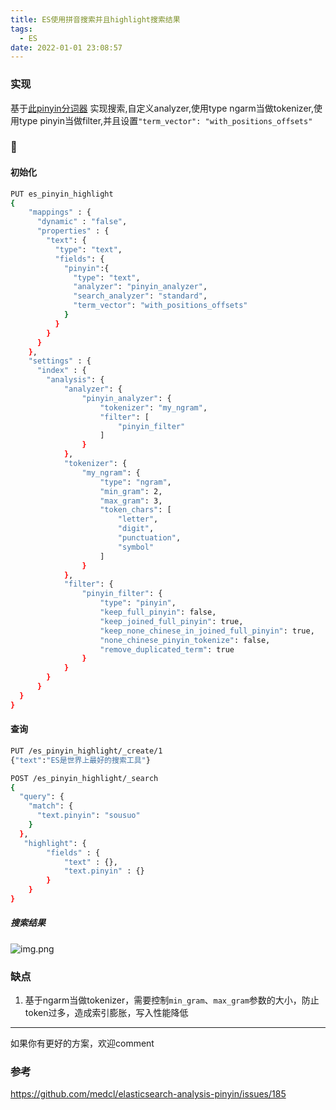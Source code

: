 ```yaml
---
title: ES使用拼音搜索并且highlight搜索结果
tags:
  - ES
date: 2022-01-01 23:08:57
---
```


### 实现
基于[此pinyin分词器](https://github.com/medcl/elasticsearch-analysis-pinyin) 实现搜索,自定义analyzer,使用type ngarm当做tokenizer,使用type pinyin当做filter,并且设置`"term_vector": "with_positions_offsets"`

<!-- more -->
### 🌰
#### 初始化
```bash
PUT es_pinyin_highlight
{
    "mappings" : {
      "dynamic" : "false",
      "properties" : {
        "text": {
          "type": "text",
          "fields": {
            "pinyin":{
              "type": "text",
              "analyzer": "pinyin_analyzer",
              "search_analyzer": "standard",
              "term_vector": "with_positions_offsets"
            }
          }
        }
      }
    },
    "settings" : {
      "index" : {
        "analysis": {
            "analyzer": {
                "pinyin_analyzer": {
                    "tokenizer": "my_ngram",
                    "filter": [
                        "pinyin_filter"
                    ]
                }
            },
            "tokenizer": {
                "my_ngram": {
                    "type": "ngram",
                    "min_gram": 2,
                    "max_gram": 3,
                    "token_chars": [
                        "letter",
                        "digit",
                        "punctuation",
                        "symbol"
                    ]
                }
            },
            "filter": {
                "pinyin_filter": {
                    "type": "pinyin",
                    "keep_full_pinyin": false,
                    "keep_joined_full_pinyin": true,
                    "keep_none_chinese_in_joined_full_pinyin": true,
                    "none_chinese_pinyin_tokenize": false,
                    "remove_duplicated_term": true
                }
            }
        }
      }
  }
}
```
#### 查询
```bash
PUT /es_pinyin_highlight/_create/1
{"text":"ES是世界上最好的搜索工具"}

POST /es_pinyin_highlight/_search
{
  "query": {
    "match": {
      "text.pinyin": "sousuo"
    }
  },
   "highlight": {
        "fields" : {
            "text" : {},
            "text.pinyin" : {}
        }
    }
}
```
##### 搜索结果
![img.png](/images/es/es_pinyin_highlight_res.png)
### 缺点
1. 基于ngarm当做tokenizer，需要控制`min_gram`、`max_gram`参数的大小，防止token过多，造成索引膨胀，写入性能降低
***
如果你有更好的方案，欢迎comment

### 参考
https://github.com/medcl/elasticsearch-analysis-pinyin/issues/185